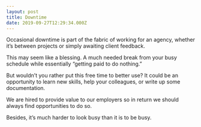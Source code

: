 ```yaml
---
layout: post
title: Downtime
date: 2019-09-27T12:29:34.000Z
---
```

Occasional downtime is part of the fabric of working for an agency, whether it’s between projects or simply awaiting client feedback.



This may seem like a blessing. A much needed break from your busy schedule while essentially “getting paid to do nothing.”



But wouldn’t you rather put this free time to better use? It could be an opportunity to learn new skills, help your colleagues, or write up some documentation.



We are hired to provide value to our employers so in return we should always find opportunities to do so.



Besides, it’s much harder to look busy than it is to be busy.
